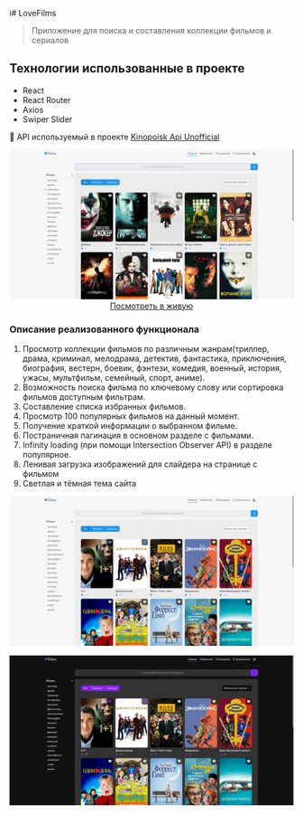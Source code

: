 i# LoveFilms

>Приложение для поиска и составления коллекции фильмов и сериалов



## Технологии использованные в проекте
* React
* React Router
* Axios
* Swiper Slider

🔧 API используемый в проекте [Kinopoisk Api Unofficial](https://kinopoiskapiunofficial.tech/)

<div align="center">
	<a href="#" target="_blank">
		<img src="docs/home-screenshot.png" alt="главная страница приложения" />
		Посмотреть в живую
	</a>
</div>


### Описание реализованного функционала

1. Просмотр коллекции фильмов по различным жанрам(триллер, драма, криминал, мелодрама, детектив, фантастика, приключения, биография, вестерн, боевик, фэнтези, комедия, военный, история, ужасы, мультфильм, семейный, спорт, аниме).
2. Возможность поиска фильма по ключевому слову или сортировка фильмов доступным фильтрам.
3. Составление списка избранных фильмов. 
4. Просмотр 100 популярных фильмов на данный момент.
5. Получение краткой информации о выбранном фильме.
6. Постраничная пагинация в основном разделе с фильмами. 
7. Infinity loading (при помощи Intersection Observer API) в разделе популярное.
8. Ленивая загрузка изображений для слайдера на странице с фильмом
9. Светлая и тёмная тема сайта

![Светлая тема](docs/light.png)

![Тёмная тема](docs/dark.png)